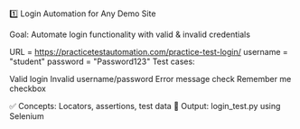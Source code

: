 1️⃣ Login Automation for Any Demo Site

Goal: Automate login functionality with valid & invalid credentials

URL = https://practicetestautomation.com/practice-test-login/
username = "student"
password = "Password123"
Test cases:

Valid login
Invalid username/password
Error message check
Remember me checkbox

✅ Concepts: Locators, assertions, test data
📁 Output: login_test.py using Selenium 